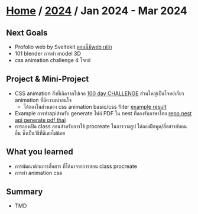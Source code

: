 # [Home](../README.md) / [2024](2024-summary.md) / Jan 2024 - Mar 2024

## Next Goals 

- Profolio web by Sveltekit [ตอนนี้มีweb เปล่า](https://saynum-portfolio.vercel.app/)
- 101 blender การทำ model 3D
- css animation challenge 4 โจทย์

## Project & Mini-Project

- CSS animation สิ่งที่เกิดจากไปเจอ [100 day CHALLENGE](https://100dayscss.com/) ส่วนใหญ่เป็นโจทย์เกี่ยว animation ที่มีความน่าสนใจ
  - ได้ลองในส่วนของ css animation basic/css fliter [example result](https://codepen.io/boomertnt210943/pen/ExJZOMQ)
- Example การทำapiสำหรับ generate ไฟล์ PDF ใน nest ที่ลองรับภาษาไทย [repo nest api generate pdf thai](https://github.com/boomtnt2843/nest-pdfmake-custom-font)
- การลองเปิด class สอนสำหรับการใช้ procreate ในการวาดรูป ได้ลองฝึกพูด/สื่อสารกับคนอื่น ซึ่งเป็นวิธีที่ดีเลยไม่น้อย

## What you learned

- การพัฒนาด้านการสื่อสาร ที่ได้มาจากการสอน class procreate
- การทำ animation css 

## Summary

- TMD




